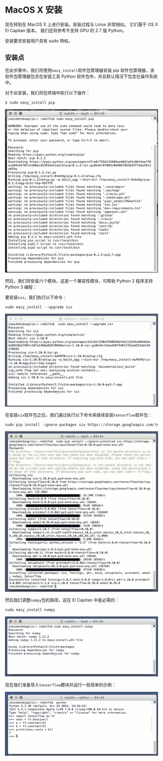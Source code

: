 # MacOS X 安装

现在转到在 MacOS X 上进行安装。安装过程与 Linux 非常相似。 它们基于 OS X El Capitan 版本。 我们还将参考不支持 GPU 的 2.7 版 Python。

安装要求安装用户具有 sudo 特权。

## 安装点

在此步骤中，我们将使用`easy_install`软件包管理器安装 pip 软件包管理器，该软件包管理器包含在安装工具 Python 软件包中，并且默认情况下包含在操作系统中。

对于此安装，我们将在终端中执行以下操作：

```py
$ sudo easy_install pip

```

![Install pip](img/00163.jpg)

然后，我们将安装六个模块，这是一个兼容性模块，可帮助 Python 2 程序支持 Python 3 编程：

要安装`six`，我们执行以下命令：

```py
sudo easy_install --upgrade six

```

![Install pip](img/00164.jpg)

在安装`six`软件包之后，我们通过执行以下命令来继续安装`tensorflow`软件包：

```py
sudo pip install -ignore-packages six https://storage.googleapis.com/tensorflow/mac/cpu/tensorflow-0.10.0-py2-none-any.whl

```

![Install pip](img/00165.jpg)

然后我们调整`numpy`包的路径，这在 El Capitan 中是必需的：

```py
sudo easy_install numpy

```

![Install pip](img/00166.jpg)

现在我们准备导入`tensorflow`模块并运行一些简单的示例：

![Install pip](img/00167.jpg)